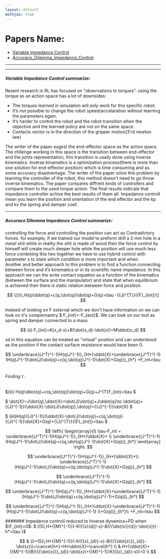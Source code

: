 ```yaml
---
layout: default
mathjax: true
---
```

# Papers Name:

- [Variable Impedance Control](#VIC)
- [Accurace_Dilemma_Impedance_Control](#ADIC)



<hr />
<hr />

<a name='VIC'></a>
##### Variable Impedance Control summarize:

Resent research in RL has focused on "observations to torques". using the torque as an action space has a lot of downsides:
* The torques learned in simulation will only work for this specific robot.
* It’s not possible to change the robot speed/accelaration without learning the parameters again.
* It’s harder to control the robot and the robot transition when the objective and the learned policy are not on the same space.
* Contacts vector is in the direction of the gripper motion(3’rd newton law)

The writer of the paper sugest the end-effector space as the action space. The chllenge working in this space is the transition
between end-effector and the joints representation, this transition is usally done using inverse kinematics. Inverse
kinamatics is a optimization process(there is more than one solution for end-effector position) which is time consuming and
as some accuracy disadventage. The writer of the paper solve this problem by learning the controller of the robot, this method 
doesn't need to go throw inverse kinematics. The paper compares diffrent kinds of controllers and compare them to the used torque
action. The final results indicate that impedance controller achive the best results of them all. Impedance controll mean you learn
the position and orientation of the end effector and the kp and kv the spring and damper coef.  

<hr />
<a name='ADIC'></a>

##### Accurace Dilemma Impedance Control summarize:

controlling the force and controlling the position can act as Contradictory forces. for example, if we trained our model to preform drill a 2 mm hole in a metal shit while in reality the shit is made of wood then the force control by himself will create much deeper hole while the position will use much less force combining this two together we have to use hybrid control with parameter s to state which condition is more important and when.  
Another and better approach to this problem is to find a function connecting between force and it’s kinematics or in its scientific name impedance. In this approach we can the write contact equation as a function of the kinematics (between the surface and the manipulator) and state that when equilibrium is achieved then there is static relation between force and position.


$$ \[(i)\,H(q)\ddot{q}+c(q,\dot{q})\dot{q}+G(q)=\tau -{{J}^{T}}{{F}_{int}}\] $$
 

Insteed of looking on F external which we don't have information on we can look on it's complemantry $ F_{int}=-F_{ext}$.
We can look on our tool as spring and damper connected to a mass.

$$ (ii) F_{int}=K(x_d-x)+B(\dot{x_d}-\dot{x})+M\ddot{x_d} $$

xd in this equation can be treated as “virtual” position and can understood as the position if the contact surface resistance would have been 0.

$$
\underbrace{(J^T)^{-1}H(q)J^{-1}}_{H*}\ddot{X}+\underbrace{(J^T)^{-1}(H(q)J^{-1}\dot{J}\dot{q}+c(q,\dot{q})J^{-1}\dot{X}+G(q))}_{h*} +F_int=\tau 
$$

###### Finding $\tau$ :

$(iii) H(q)\ddot{q}+c(q,\dot{q})\dot{q}+G(q)+J^{T}F_{int}=\tau $

$ \dot{X}=J\dot{q},\ddot{X}=\dot{J}\dot{q}+J\ddot{q}\to \ddot{q}={{J}^{-1}}(\ddot{X}-\dot{J}\dot{q}),\dot{q}={{J}^{-1}}\dot{X} $

$ (iiii)H(q){{J}^{-1}}(\ddot{X}-\dot{J}\dot{q})+c(q,\dot{q}){{J}^{-1}}\dot{X}+G(q)+{{J}^{T}}{{F}_{int}}=\tau $


$$ \left\{ \begin{array}{l}
\tau-F_int =  \underbrace{(J^T)^{-1}H(q)J^{-1}}_{H*}\ddot{X}+ \\
\underbrace{(J^T)^{-1}(H(q)J^{-1}\dot{J}\dot{q}+c(q,\dot{q})J^{-1}\dot{X}+G(q))}_{h*}
\end{array} \right. 
$$


$$ \underbrace{(J^T)^{-1}H(q)J^{-1}}_{H*}\ddot{X}+\\
\underbrace{(J^T)^{-1}(H(q)J^{-1}\dot{J}\dot{q}+c(q,\dot{q})J^{-1}\dot{X}+G(q))}_{h*} $$ 



$$ \underbrace{(J^T)^{-1}(H(q)J^{-1}\dot{J}\dot{q}+c(q,\dot{q})J^{-1}\dot{X}+G(q))}_{h*}  $$



 

$$
\underbrace{(J^T)^{-1}H(q)J^{-1}}_{H*}\ddot{X}+\underbrace{(J^T)^{-1}(H(q)J^{-1}\dot{J}\dot{q}+c(q,\dot{q})J^{-1}+G(q))}_{h*}
$$


$$
\underbrace{(J^T)^{-1}H(q)J^{-1}}_{H*}\ddot{X}-\underbrace{(J^T)^{-1}(H(q)J^{-1}\dot{J}\dot{q}+c(q,\dot{q})J^{-1} \\+G(q))}_{h*}\\
+F_int=\tau 
$$

####### Impedance controll reduced to Inverse dynamics+PD when $\F_{int}=0$:
$ \[(5)\,H*{{M}^{-1}}(-K({{x}_{d}}-x)-B({{\dot{x}}_{d}}-\dot{x}))-h*=\tau \]$ 

$$
 & (i)+(5)\,H*{{M}^{-1}}(-K({{x}_{d}}-x)-B({{{\dot{x}}}_{d}}-\dot{x}))+\cancel{h*}=H*\ddot{X}+\cancel{h*} \\ 
 & H*(\ddot{X}+{{M}^{-1}}B({{{\dot{x}}}_{d}}-\dot{x})+{{M}^{-1}}K({{x}_{d}}-x))=0 \\ 
$$
